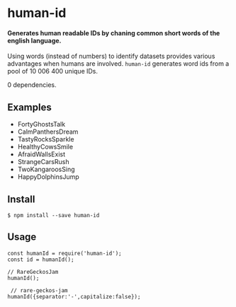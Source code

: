 # human-id

#### Generates human readable IDs by chaning common short words of the english language. ####

Using words (instead of numbers) to identify datasets provides various advantages when humans are involved. `human-id` generates word ids from a pool of 10 006 400 unique IDs.

0 dependencies.

## Examples

- FortyGhostsTalk
- CalmPanthersDream
- TastyRocksSparkle
- HealthyCowsSmile
- AfraidWallsExist
- StrangeCarsRush
- TwoKangaroosSing
- HappyDolphinsJump

## Install

```
$ npm install --save human-id
```

## Usage

```
const humanId = require('human-id');
const id = humanId();

// RareGeckosJam
humanId();

 // rare-geckos-jam
humanId({separator:'-',capitalize:false});
```
